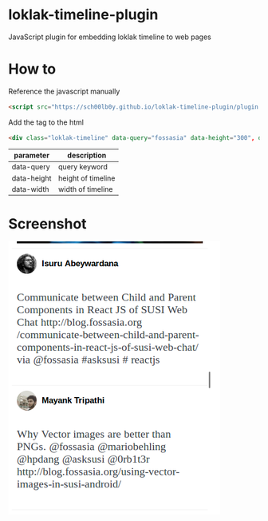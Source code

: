 # loklak-timeline-plugin
JavaScript plugin for embedding loklak timeline to web pages
# How to
Reference the javascript manually
```html
<script src="https://sch00lb0y.github.io/loklak-timeline-plugin/plugin.js"></script>
```
Add the tag to the html
```html
<div class="loklak-timeline" data-query="fossasia" data-height="300", data-width="700">
```
|parameter|description|
|---------|-----------|
|data-query|query keyword|
|data-height|height of timeline|
|data-width|width of timeline|

# Screenshot
![screenshot](docs/images/loklak.png)
